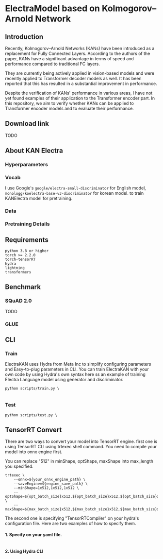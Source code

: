 # ElectraModel based on Kolmogorov–Arnold Network

## Introduction

Recently, Kolmogorov–Arnold Networks (KANs) have been introduced as a replacement for Fully Connected Layers.
According to the authors of the paper, KANs have a significant advantage in terms of speed and performance compared to traditional FC layers.

They are currently being actively applied in vision-based models and were recently applied to Transformer decoder models as well.
It has been reported that this has resulted in a substantial improvement in performance.

Despite the verification of KANs' performance in various areas, I have not yet found examples of their application to the Transformer encoder part. 
In this repository, we aim to verify whether KANs can be applied to Transformer encoder models and to evaluate their performance.

## Download link

TODO

## About KAN Electra

### Hyperparameters

### Vocab

I use Google's `google/electra-small-discriminator` for English model, `monologg/koelectra-base-v3-discriminator` for korean model. to train KANElectra model for pretraining.

### Data

### Pretraining Details

## Requirements

```text
python 3.8 or higher
torch >= 2.2.0
torch-tensorRT
hydra
lightning
transformers
```

## Benchmark

### SQuAD 2.0

TODO

### GLUE

## CLI

### Train

ElectraKAN uses Hydra from Meta Inc to simplify configuring parameters and Easy-to-plug parameters in CLI. You can train ElectraKAN with your own code by using Hydra's own syntax here ss an example of training Electra Language model using generator and discriminator.

```shell
python scripts/train.py \
    
```

### Test

```shell
python scripts/test.py \

```

## TensorRT Convert

There are two ways to convert your model into TensorRT engine. first one is using TensorRT CLI using trtexec shell command. You need to compile your model into onnx engine first.

You can replace "512" in minShape, optShape, maxShape into max_length you specified.
```shell
trtexec \
    --onnx=${your_onnx_engine_path} \
    --saveEngine=${engine_save_path} \
    --minShape=1x512,1x512,1x512 \
    --optShape=${opt_batch_size}x512,${opt_batch_size}x512,${opt_batch_size}x512 \
    --maxShape=${max_batch_size}x512,${max_batch_size}x512,${max_batch_size}x512 
```

The second one is specifying "TensorRTCompiler" on your hydra's configuration file. Here are two examples of how to specify them.

#### 1. Specify on your yaml file.

```yaml
```

#### 2. Using Hydra CLI

```shell
```
